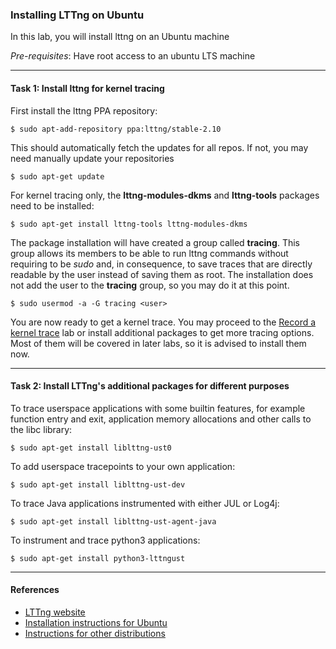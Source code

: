 ### Installing LTTng on Ubuntu

In this lab, you will install lttng on an Ubuntu machine

*Pre-requisites*: Have root access to an ubuntu LTS machine

- - -

#### Task 1: Install lttng for kernel tracing

First install the lttng PPA repository:

```
$ sudo apt-add-repository ppa:lttng/stable-2.10
```

This should automatically fetch the updates for all repos. If not, you may need manually update your repositories

```
$ sudo apt-get update
```

For kernel tracing only, the **lttng-modules-dkms** and **lttng-tools** packages need to be installed:

```
$ sudo apt-get install lttng-tools lttng-modules-dkms
```

The package installation will have created a group called **tracing**. This group allows its members to be able to run lttng commands without requiring to be *sudo* and, in consequence, to save traces that are directly readable by the user instead of saving them as root. The installation does not add the user to the **tracing** group, so you may do it at this point.

```
$ sudo usermod -a -G tracing <user>
```

You are now ready to get a kernel trace. You may proceed to the [Record a kernel trace](00-record-kernel-trace.md) lab or install additional packages to get more tracing options. Most of them will be covered in later labs, so it is advised to install them now.

- - -

#### Task 2: Install LTTng's additional packages for different purposes

To trace userspace applications with some builtin features, for example function entry and exit, application memory allocations and other calls to the libc library:

```
$ sudo apt-get install liblttng-ust0
```

To add userspace tracepoints to your own application:

```
$ sudo apt-get install liblttng-ust-dev
```

To trace Java applications instrumented with either JUL or Log4j:

```
$ sudo apt-get install liblttng-ust-agent-java
```

To instrument and trace python3 applications:

```
$ sudo apt-get install python3-lttngust
```

- - -

#### References

* [LTTng website](http://lttng.org)
* [Installation instructions for Ubuntu](https://lttng.org/docs/v2.10/#doc-ubuntu)
* [Instructions for other distributions](https://lttng.org/download/)
